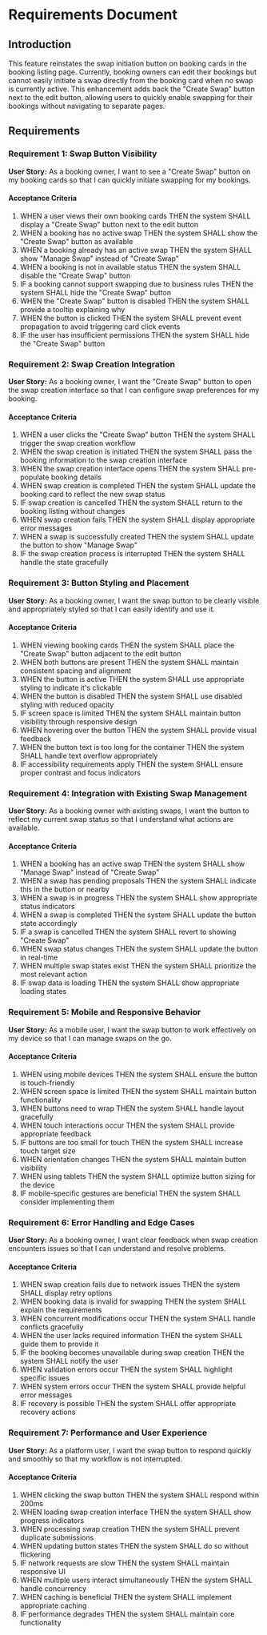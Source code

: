 # Requirements Document

## Introduction

This feature reinstates the swap initiation button on booking cards in the booking listing page. Currently, booking owners can edit their bookings but cannot easily initiate a swap directly from the booking card when no swap is currently active. This enhancement adds back the "Create Swap" button next to the edit button, allowing users to quickly enable swapping for their bookings without navigating to separate pages.

## Requirements

### Requirement 1: Swap Button Visibility

**User Story:** As a booking owner, I want to see a "Create Swap" button on my booking cards so that I can quickly initiate swapping for my bookings.

#### Acceptance Criteria

1. WHEN a user views their own booking cards THEN the system SHALL display a "Create Swap" button next to the edit button
2. WHEN a booking has no active swap THEN the system SHALL show the "Create Swap" button as available
3. WHEN a booking already has an active swap THEN the system SHALL show "Manage Swap" instead of "Create Swap"
4. WHEN a booking is not in available status THEN the system SHALL disable the "Create Swap" button
5. IF a booking cannot support swapping due to business rules THEN the system SHALL hide the "Create Swap" button
6. WHEN the "Create Swap" button is disabled THEN the system SHALL provide a tooltip explaining why
7. WHEN the button is clicked THEN the system SHALL prevent event propagation to avoid triggering card click events
8. IF the user has insufficient permissions THEN the system SHALL hide the "Create Swap" button

### Requirement 2: Swap Creation Integration

**User Story:** As a booking owner, I want the "Create Swap" button to open the swap creation interface so that I can configure swap preferences for my booking.

#### Acceptance Criteria

1. WHEN a user clicks the "Create Swap" button THEN the system SHALL trigger the swap creation workflow
2. WHEN the swap creation is initiated THEN the system SHALL pass the booking information to the swap creation interface
3. WHEN the swap creation interface opens THEN the system SHALL pre-populate booking details
4. WHEN swap creation is completed THEN the system SHALL update the booking card to reflect the new swap status
5. IF swap creation is cancelled THEN the system SHALL return to the booking listing without changes
6. WHEN swap creation fails THEN the system SHALL display appropriate error messages
7. WHEN a swap is successfully created THEN the system SHALL update the button to show "Manage Swap"
8. IF the swap creation process is interrupted THEN the system SHALL handle the state gracefully

### Requirement 3: Button Styling and Placement

**User Story:** As a booking owner, I want the swap button to be clearly visible and appropriately styled so that I can easily identify and use it.

#### Acceptance Criteria

1. WHEN viewing booking cards THEN the system SHALL place the "Create Swap" button adjacent to the edit button
2. WHEN both buttons are present THEN the system SHALL maintain consistent spacing and alignment
3. WHEN the button is active THEN the system SHALL use appropriate styling to indicate it's clickable
4. WHEN the button is disabled THEN the system SHALL use disabled styling with reduced opacity
5. IF screen space is limited THEN the system SHALL maintain button visibility through responsive design
6. WHEN hovering over the button THEN the system SHALL provide visual feedback
7. WHEN the button text is too long for the container THEN the system SHALL handle text overflow appropriately
8. IF accessibility requirements apply THEN the system SHALL ensure proper contrast and focus indicators

### Requirement 4: Integration with Existing Swap Management

**User Story:** As a booking owner with existing swaps, I want the button to reflect my current swap status so that I understand what actions are available.

#### Acceptance Criteria

1. WHEN a booking has an active swap THEN the system SHALL show "Manage Swap" instead of "Create Swap"
2. WHEN a swap has pending proposals THEN the system SHALL indicate this in the button or nearby
3. WHEN a swap is in progress THEN the system SHALL show appropriate status indicators
4. WHEN a swap is completed THEN the system SHALL update the button state accordingly
5. IF a swap is cancelled THEN the system SHALL revert to showing "Create Swap"
6. WHEN swap status changes THEN the system SHALL update the button in real-time
7. WHEN multiple swap states exist THEN the system SHALL prioritize the most relevant action
8. IF swap data is loading THEN the system SHALL show appropriate loading states

### Requirement 5: Mobile and Responsive Behavior

**User Story:** As a mobile user, I want the swap button to work effectively on my device so that I can manage swaps on the go.

#### Acceptance Criteria

1. WHEN using mobile devices THEN the system SHALL ensure the button is touch-friendly
2. WHEN screen space is limited THEN the system SHALL maintain button functionality
3. WHEN buttons need to wrap THEN the system SHALL handle layout gracefully
4. WHEN touch interactions occur THEN the system SHALL provide appropriate feedback
5. IF buttons are too small for touch THEN the system SHALL increase touch target size
6. WHEN orientation changes THEN the system SHALL maintain button visibility
7. WHEN using tablets THEN the system SHALL optimize button sizing for the device
8. IF mobile-specific gestures are beneficial THEN the system SHALL consider implementing them

### Requirement 6: Error Handling and Edge Cases

**User Story:** As a booking owner, I want clear feedback when swap creation encounters issues so that I can understand and resolve problems.

#### Acceptance Criteria

1. WHEN swap creation fails due to network issues THEN the system SHALL display retry options
2. WHEN booking data is invalid for swapping THEN the system SHALL explain the requirements
3. WHEN concurrent modifications occur THEN the system SHALL handle conflicts gracefully
4. WHEN the user lacks required information THEN the system SHALL guide them to provide it
5. IF the booking becomes unavailable during swap creation THEN the system SHALL notify the user
6. WHEN validation errors occur THEN the system SHALL highlight specific issues
7. WHEN system errors occur THEN the system SHALL provide helpful error messages
8. IF recovery is possible THEN the system SHALL offer appropriate recovery actions

### Requirement 7: Performance and User Experience

**User Story:** As a platform user, I want the swap button to respond quickly and smoothly so that my workflow is not interrupted.

#### Acceptance Criteria

1. WHEN clicking the swap button THEN the system SHALL respond within 200ms
2. WHEN loading swap creation interface THEN the system SHALL show progress indicators
3. WHEN processing swap creation THEN the system SHALL prevent duplicate submissions
4. WHEN updating button states THEN the system SHALL do so without flickering
5. IF network requests are slow THEN the system SHALL maintain responsive UI
6. WHEN multiple users interact simultaneously THEN the system SHALL handle concurrency
7. WHEN caching is beneficial THEN the system SHALL implement appropriate caching
8. IF performance degrades THEN the system SHALL maintain core functionality